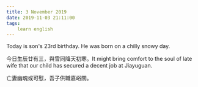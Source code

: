 ```yaml
---
title: 3 November 2019
date: 2019-11-03 21:11:00
tags:
    learn english
---
```

Today is son's 23rd birthday. He was born on a chilly snowy day. 

今日生辰廿有三，與雪同降天初寒。It might bring comfort to the soul of late
wife that our child has secured a decent job at Jiayuguan. 

亡妻幽魂或可慰，吾子供職嘉峪關。
